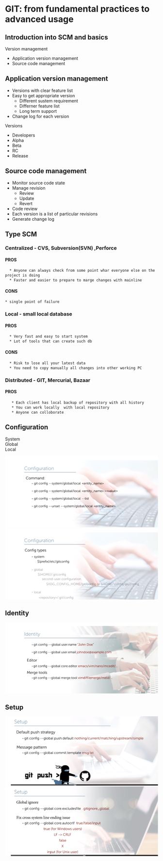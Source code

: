 # GIT: from fundamental practices to advanced usage

## Introduction into SCM and basics

Version management
 * Application version management
 * Source code management

## Application version management
  * Versions with clear feature list
  * Easy to get appropriate version
     * Different sustem requirement
     * Differner feature list
     * Long term support
  * Change log for each version

Versions
  * Developers
  * Alpha
  * Beta
  * RC
  * Release

## Source code management
  * Monitor source code state
  * Manage revision
    * Review
    * Update
    * Revert
  * Code review
  * Each version is a list of particular revisions
  * Generate change log

## Type SCM 
### Centralized - CVS, Subversion(SVN) ,Perforce
#### PROS 
      * Anyone can always check from some point whar everyone else on the project is doing 
      * Faster and easier to prepare to marge changes with mainline
#### CONS
    * single point of failure   
### Local - small local database 
#### PROS
      * Very fast and easy to start system
      * Lot of tools that can create such db 
#### CONS
      * Risk to lose all your latest data
      * You need to copy manually all changes into other working PC    
### Distributed - GIT, Mercurial, Bazaar
#### PROS 
       * Each client has local backup of repository with all history
       * You can work locally  with local repository
       * Anyone can colloborate 

## Configuration
System  
Global  
Local  

![alt text](images/configuration1.png)
![alt text](images/configuration2.png)

## Identity
![alt text](images/identity.png)

## Setup
![alt text](images/setup1.png)
![alt text](images/setup2.png)



